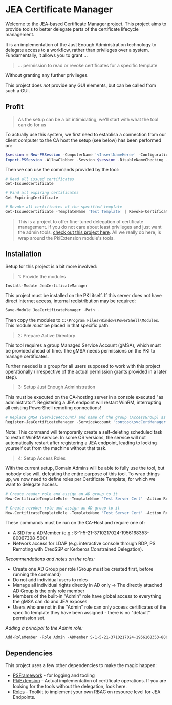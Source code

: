 ﻿# JEA Certificate Manager

Welcome to the JEA-based Certificate Manager project.
This project aims to provide tools to better delegate parts of the certificate lifecycle management.

It is an implementation of the Just Enough Administration technology to delegate access to a workflow, rather than privileges over a system.
Fundamentally, it allows you to grant ...

> ... permission to read or revoke certificates for a specific template

Without granting any further privileges.

This project does _not_ provide any GUI elements, but can be called from such a GUI.

## Profit

> As the setup can be a bit intimidating, we'll start with what the tool can do for us

To actually use this system, we first need to establish a connection from our client computer to the CA host the setup (see below) has been performed on:

```powershell
$session = New-PSSession -ComputerName '<InsertNameHere>' -ConfigurationName 'JeaCertificateManager'
Import-PSSession -AllowClobber -Session $session -DisableNameChecking -ModuleName JeaCertificateManager -FormatTypeName PkiExtension.IssuedCertificate, PkiExtension.ExpiringCertificate
```

Then we can use the commands provided by the tool:

```powershell
# Read all issued certificates
Get-IssuedCertificate

# Find all expiring certificates
Get-ExpiringCertificate

# Revoke all certificates of the specified template
Get-IssuedCertificate -TemplateName 'Test Template' | Revoke-Certificate
```

> This is a project to offer fine-tuned delegation of certificate management.
> If you do not care about least privileges and just want the admin tools, [check out this project here](https://github.com/FriedrichWeinmann/PkiExtension).
> All we really do here, is wrap around the PkiExtension module's tools.

## Installation

Setup for this project is a bit more involved:

> 1: Provide the modules

```powershell
Install-Module JeaCertificateManager
```

This project must be installed on the PKI itself.
If this server does not have direct internet access, internal redistribution may be required:

```powershell
Save-Module JeaCertificateManager -Path .
```

Then copy the modules to `C:\Program Files\WindowsPowerShell\Modules`.
This module _must_ be placed in that specific path.

> 2: Prepare Active Directory

This tool requires a group Managed Service Account (gMSA), which must be provided ahead of time.
The gMSA needs permissions on the PKI to manage certificates.

Further needed is a group for all users supposed to work with this project operationally (irrespective of the actual permission grants provided in a later step).

> 3: Setup Just Enough Administration

This must be executed on the CA-hosting server in a console executed "as administrator".
Registering a JEA endpoint will restart WinRM, interrupting all existing PowerShell remoting connections!

```powershell
# Replace gMSA (ServiceAccount) and name of the group (AccessGroup) as needed
Register-JeaCertificateManager -ServiceAccount 'contoso\svcCertManager' -AccessGroup 'contoso\JEA-CertificateManager-Access'
```

Note: This command will temporarily create a self-deleting scheduled task to restart WinRM service.
In some OS versions, the service will not automatically restart after registering a JEA endpoint, leading to locking yourself out from the machine without that task.

> 4: Setup Access Roles

With the current setup, Domain Admins will be able to fully use the tool, but nobody else will, defeating the entire purpose of this tool.
To wrap things up, we now need to define roles per Certificate Template, for which we want to delegate access.

```powershell
# Create reader role and assign an AD group to it
New-CertificateTemplateRole -TemplateName 'Test Server Cert' -Action Read -ADMember JEA-CM-TestServerCert-Read

# Create revoker role and assign an AD group to it
New-CertificateTemplateRole -TemplateName 'Test Server Cert' -Action Revoke -ADMember JEA-CM-TestServerCert-Revoke
```

These commands must be run on the CA-Host and require one of:

+ A SID for a ADMember (e.g.: S-1-5-21-3710217024-1956168353-80067308-500)
+ Network access for LDAP (e.g. interactive console through RDP, PS Remoting with CredSSP or Kerberos Constrained Delegation).

_Recommendations and notes on the roles:_

+ Create one AD Group per role (Group must be created first, before running the command)
+ Do not add individual users to roles
+ Manage all individual rights directly in AD only -> The directly attached AD Group is the only role member
+ Members of the built-in "Admin" role have global access to everything the gMSA can do and JEA exposes
+ Users who are not in the "Admin" role can only access certificates of the specific template they have been assigned - there is no "default" permission set.

_Adding a principal to the Admin role:_

```powershell
Add-RoleMember -Role Admin -ADMember S-1-5-21-3710217024-1956168353-80067308-500 -System certificatemanager
```

## Dependencies

This project uses a few other dependencies to make the magic happen:

+ [PSFramework](https://psframework.org) - for logging and tooling
+ [PkiExtension](https://github.com/FriedrichWeinmann/PkiExtension) - Actual implementation of certificate operations. If you are looking for the tools without the delegation, look here.
+ [Roles](https://www.powershellgallery.com/packages/Roles) - Toolkit to implement your own RBAC on resource level for JEA Endpoints.
